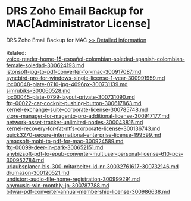# DRS Zoho Email Backup for MAC[Administrator License]
DRS Zoho Email Backup for MAC
[>> Detailed information](https://secure.shareit.com/shareit/product.html?productid=301004954&affiliateid=200057808)<br/><br/>Related:
<br />[voice-reader-home-15-español-colombian-soledad-spanish-colombian-female-soledad-300624193.md](https://github.com/downloadplanet/downloadplanet/blob/main/voice-reader-home-15-español-colombian-soledad-spanish-colombian-female-soledad-300624193.md)<br />[istonsoft-jpg-to-pdf-converter-for-mac-300917087.md](https://github.com/downloadplanet/downloadplanet/blob/main/istonsoft-jpg-to-pdf-converter-for-mac-300917087.md)<br />[syncbird-pro-for-windows-single-license-1-year-300991959.md](https://github.com/downloadplanet/downloadplanet/blob/main/syncbird-pro-for-windows-single-license-1-year-300991959.md)<br />[loc00048-plate-0710-jpg-4096px-300731139.md](https://github.com/downloadplanet/downloadplanet/blob/main/loc00048-plate-0710-jpg-4096px-300731139.md)<br />[simrubiks-300060528.md](https://github.com/downloadplanet/downloadplanet/blob/main/simrubiks-300060528.md)<br />[loc00045-plate-0799-layout-private-300731090.md](https://github.com/downloadplanet/downloadplanet/blob/main/loc00045-plate-0799-layout-private-300731090.md)<br />[ftg-00022-car-cockpit-pushing-button-300617863.md](https://github.com/downloadplanet/downloadplanet/blob/main/ftg-00022-car-cockpit-pushing-button-300617863.md)<br />[kernel-exchange-suite-corporate-license-300785748.md](https://github.com/downloadplanet/downloadplanet/blob/main/kernel-exchange-suite-corporate-license-300785748.md)<br />[store-manager-for-magento-pro-additional-license-300917177.md](https://github.com/downloadplanet/downloadplanet/blob/main/store-manager-for-magento-pro-additional-license-300917177.md)<br />[network-asset-tracker-unlimited-nodes-300043816.md](https://github.com/downloadplanet/downloadplanet/blob/main/network-asset-tracker-unlimited-nodes-300043816.md)<br />[kernel-recovery-for-fat-ntfs-corporate-license-300136743.md](https://github.com/downloadplanet/downloadplanet/blob/main/kernel-recovery-for-fat-ntfs-corporate-license-300136743.md)<br />[quick3270-secure-international-enterprise-license-199599.md](https://github.com/downloadplanet/downloadplanet/blob/main/quick3270-secure-international-enterprise-license-199599.md)<br />[amacsoft-mobi-to-pdf-for-mac-300924589.md](https://github.com/downloadplanet/downloadplanet/blob/main/amacsoft-mobi-to-pdf-for-mac-300924589.md)<br />[ftg-00099-deer-in-park-300652151.md](https://github.com/downloadplanet/downloadplanet/blob/main/ftg-00099-deer-in-park-300652151.md)<br />[anybizsoft-pdf-to-epub-converter-multiuser-personal-license-610-pcs-300952784.md](https://github.com/downloadplanet/downloadplanet/blob/main/anybizsoft-pdf-to-epub-converter-multiuser-personal-license-610-pcs-300952784.md)<br />[urlaubsplaner-bis-300-mitarbeiter-id-nr-30032761617-300732146.md](https://github.com/downloadplanet/downloadplanet/blob/main/urlaubsplaner-bis-300-mitarbeiter-id-nr-30032761617-300732146.md)<br />[drumazon-300120521.md](https://github.com/downloadplanet/downloadplanet/blob/main/drumazon-300120521.md)<br />[undistort-audio-file-home-registration-300999291.md](https://github.com/downloadplanet/downloadplanet/blob/main/undistort-audio-file-home-registration-300999291.md)<br />[anymusic-win-monthly-jp-300787788.md](https://github.com/downloadplanet/downloadplanet/blob/main/anymusic-win-monthly-jp-300787788.md)<br />[bitwar-pdf-converter-annual-membership-license-300986638.md](https://github.com/downloadplanet/downloadplanet/blob/main/bitwar-pdf-converter-annual-membership-license-300986638.md)
